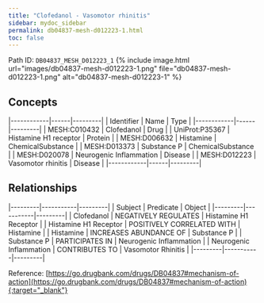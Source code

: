 ```yaml
---
title: "Clofedanol - Vasomotor rhinitis"
sidebar: mydoc_sidebar
permalink: db04837-mesh-d012223-1.html
toc: false 
---
```



Path ID: `DB04837_MESH_D012223_1`
{% include image.html url="images/db04837-mesh-d012223-1.png" file="db04837-mesh-d012223-1.png" alt="db04837-mesh-d012223-1" %}

## Concepts

|------------|------|---------|
| Identifier | Name | Type    |
|------------|------|---------|
| MESH:C010432 | Clofedanol | Drug |
| UniProt:P35367 | Histamine H1 receptor | Protein |
| MESH:D006632 | Histamine | ChemicalSubstance |
| MESH:D013373 | Substance P | ChemicalSubstance |
| MESH:D020078 | Neurogenic Inflammation | Disease |
| MESH:D012223 | Vasomotor rhinitis | Disease |
|------------|------|---------|

## Relationships

|---------|-----------|---------|
| Subject | Predicate | Object  |
|---------|-----------|---------|
| Clofedanol | NEGATIVELY REGULATES | Histamine H1 Receptor |
| Histamine H1 Receptor | POSITIVELY CORRELATED WITH | Histamine |
| Histamine | INCREASES ABUNDANCE OF | Substance P |
| Substance P | PARTICIPATES IN | Neurogenic Inflammation |
| Neurogenic Inflammation | CONTRIBUTES TO | Vasomotor Rhinitis |
|---------|-----------|---------|

Reference: [https://go.drugbank.com/drugs/DB04837#mechanism-of-action](https://go.drugbank.com/drugs/DB04837#mechanism-of-action){:target="_blank"}